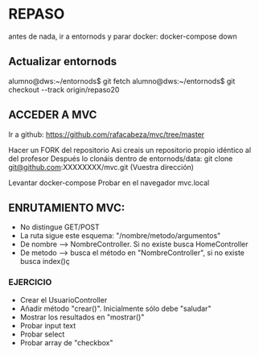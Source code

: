 # REPASO
antes de nada, ir a entornods y parar docker:
docker-compose down

## Actualizar entornods
alumno@dws:~/entornods$ git fetch 
alumno@dws:~/entornods$ git checkout --track origin/repaso20 


## ACCEDER A MVC
Ir a github:
https://github.com/rafacabeza/mvc/tree/master

Hacer un FORK del repositorio
Asi creais un repositorio propio idéntico  al del profesor
Después lo clonáis dentro de entornods/data:
git clone git@github.com:XXXXXXXX/mvc.git (Vuestra dirección)

Levantar docker-compose
Probar en el navegador mvc.local


## ENRUTAMIENTO MVC:
- No distingue GET/POST
- La ruta sigue este esquema: "/nombre/metodo/argumentos"
- De nombre --> NombreController. Si no existe busca HomeController
- De metodo --> busca el método en "NombreController", si no existe busca index()ç

### EJERCICIO
- Crear el UsuarioController
- Añadir método "crear()". Inicialmente sólo debe "saludar"
- Mostrar los resultados en "mostrar()"
- Probar input text
- Probar select
- Probar array de "checkbox"